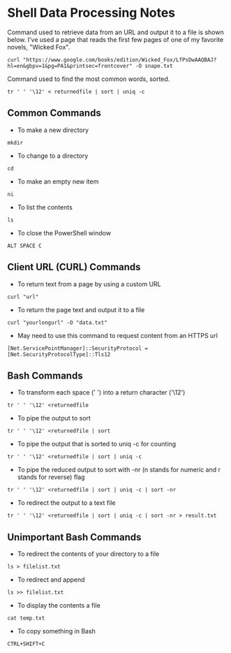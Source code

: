 # Shell Data Processing Notes

Command used to retrieve data from an URL and output it to a file is shown below. I've used a page that reads the first few pages of one of my favorite novels, "Wicked Fox".

``` curl "https://www.google.com/books/edition/Wicked_Fox/LfPsDwAAQBAJ?hl=en&gbpv=1&pg=PA1&printsec=frontcover" -O snape.txt ```

Command used to find the most common words, sorted.

``` tr ' ' '\12' < returnedfile | sort | uniq -c ```

## Common Commands

- To make a new directory
``` 
mkdir 
```
- To change to a directory 
``` 
cd 
```
- To make an empty new item 
``` 
ni 
```
- To list the contents 
``` 
ls 
```
- To close the PowerShell window
``` 
ALT SPACE C 
```

## Client URL (CURL) Commands

- To return text from a page by using a custom URL
``` 
curl "url" 
```

- To return the page text and output it to a file
``` 
curl "yourlongurl" -O "data.txt" 
```

- May need to use this command to request content from an HTTPS url
``` 
[Net.ServicePointManager]::SecurityProtocol = [Net.SecurityProtocolType]::Tls12 
```

## Bash Commands

- To transform each space (' ') into a return character ('\12')
``` 
tr ' ' '\12' <returnedfile 
```

- To pipe the output to sort
``` 
tr ' ' '\12' <returnedfile | sort 
```

- To pipe the output that is sorted to uniq -c for counting
``` 
tr ' ' '\12' <returnedfile | sort | uniq -c 
```

- To pipe the reduced output to sort with -nr (n stands for numeric and r stands for reverse) flag
``` 
tr ' ' '\12' <returnedfile | sort | uniq -c | sort -nr 
```

- To redirect the output to a text file
``` 
tr ' ' '\12' <returnedfile | sort | uniq -c | sort -nr > result.txt 
```

## Unimportant Bash Commands

- To redirect the contents of your directory to a file
```
ls > filelist.txt
```

- To redirect and append
```
ls >> filelist.txt
```

- To display the contents a file
```
cat temp.txt
```

- To copy something in Bash
``` 
CTRL+SHIFT+C
```
